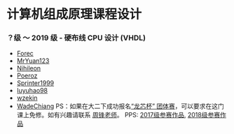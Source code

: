 # 计算机组成原理课程设计

### ？级 ～ 2019 级 - 硬布线 CPU 设计 (VHDL)

* [Forec](https://github.com/Forec/course-design/tree/master/computer-organization-design)
* [MrYuan123](https://github.com/MrYuan123/Projects_Design/tree/master/Hardware_design_project(TEC-8))
* [Nihileon](https://github.com/Nihileon/CPU-HWCU)
* [Poeroz](https://github.com/Poeroz/yycpu)
* [Sprinter1999](https://github.com/Sprinter1999/CPU624)
* [luyuhao98](https://github.com/luyuhao98/NewBeeCpu)
* [wzekin](https://github.com/wzekin/BUPT-Projects/tree/master/ComputerOrganization)
* [WadeChiang](https://github.com/WadeChiang/CPU-Controller-TEC-8)
PS：如果在大二下成功报名[“龙芯杯” 团体赛](http://www.nscscc.org/)，可以要求在这门课上免修。如有兴趣请联系 [周锋老师](https://scs.bupt.edu.cn/info/1085/1308.htm)。
PPS: [2017级参赛作品](https://github.com/name1e5s/Sirius), [2018级参赛作品](https://github.com/easter-mips)
